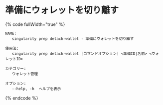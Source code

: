 # 準備にウォレットを切り離す

{% code fullWidth="true" %}
```
NAME:
   singularity prep detach-wallet - 準備にウォレットを切り離す

使用法:
   singularity prep detach-wallet [コマンドオプション] <準備ID|名前> <ウォレットID>

カテゴリー:
   ウォレット管理

オプション:
   --help, -h  ヘルプを表示
```
{% endcode %}